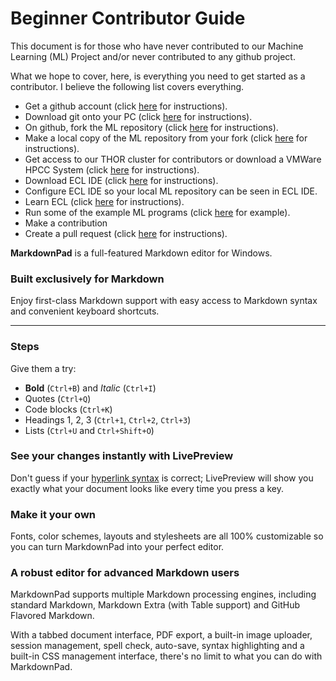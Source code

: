 Beginner Contributor Guide
==========================

This document is for those who have never contributed to our Machine Learning (ML) Project and/or never contributed to any github project.

What we hope to cover, here, is everything you need to get started as a contributor. I believe the following list covers everything.

 - Get a github account (click [here](#steps) for instructions).
 - Download git onto your PC (click [here](#Steps) for instructions).
 - On github, fork the ML repository (click [here](#Steps) for instructions).
 - Make a local copy of the ML repository from your fork (click [here](#Steps) for instructions).
 - Get access to our THOR cluster for contributors or download a VMWare HPCC System (click [here](#Steps) for instructions).
 - Download ECL IDE (click [here](#Steps) for instructions).
 - Configure ECL IDE so your local ML repository can be seen in ECL IDE.
 - Learn ECL (click [here](#Steps) for instructions).
 - Run some of the example ML programs (click [here](#Steps) for example).
 - Make a contribution
 - Create a pull request (click [here](#Steps) for instructions).


**MarkdownPad** is a full-featured Markdown editor for Windows.

### Built exclusively for Markdown ###

Enjoy first-class Markdown support with easy access to  Markdown syntax and convenient keyboard shortcuts.

---

### Steps

Give them a try:

- **Bold** (`Ctrl+B`) and *Italic* (`Ctrl+I`)
- Quotes (`Ctrl+Q`)
- Code blocks (`Ctrl+K`)
- Headings 1, 2, 3 (`Ctrl+1`, `Ctrl+2`, `Ctrl+3`)
- Lists (`Ctrl+U` and `Ctrl+Shift+O`)

### See your changes instantly with LivePreview ###

Don't guess if your [hyperlink syntax](http://markdownpad.com) is correct; LivePreview will show you exactly what your document looks like every time you press a key.

### Make it your own ###

Fonts, color schemes, layouts and stylesheets are all 100% customizable so you can turn MarkdownPad into your perfect editor.

### A robust editor for advanced Markdown users ###

MarkdownPad supports multiple Markdown processing engines, including standard Markdown, Markdown Extra (with Table support) and GitHub Flavored Markdown.

With a tabbed document interface, PDF export, a built-in image uploader, session management, spell check, auto-save, syntax highlighting and a built-in CSS management interface, there's no limit to what you can do with MarkdownPad.
